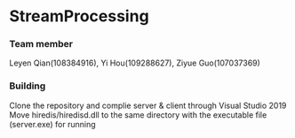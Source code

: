 # StreamProcessing

### Team member
Leyen Qian(108384916), Yi Hou(109288627), Ziyue Guo(107037369)

### Building
Clone the repository and complie server & client through Visual Studio 2019 <br>
Move hiredis/hiredisd.dll to the same directory with the executable file (server.exe) for running <br>
